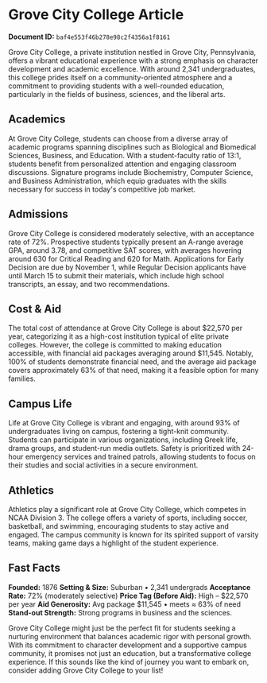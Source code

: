 # Grove City College Article

**Document ID:** `baf4e553f46b278e98c2f4356a1f8161`

Grove City College, a private institution nestled in Grove City, Pennsylvania, offers a vibrant educational experience with a strong emphasis on character development and academic excellence. With around 2,341 undergraduates, this college prides itself on a community-oriented atmosphere and a commitment to providing students with a well-rounded education, particularly in the fields of business, sciences, and the liberal arts.

## Academics
At Grove City College, students can choose from a diverse array of academic programs spanning disciplines such as Biological and Biomedical Sciences, Business, and Education. With a student-faculty ratio of 13:1, students benefit from personalized attention and engaging classroom discussions. Signature programs include Biochemistry, Computer Science, and Business Administration, which equip graduates with the skills necessary for success in today's competitive job market.

## Admissions
Grove City College is considered moderately selective, with an acceptance rate of 72%. Prospective students typically present an A-range average GPA, around 3.78, and competitive SAT scores, with averages hovering around 630 for Critical Reading and 620 for Math. Applications for Early Decision are due by November 1, while Regular Decision applicants have until March 15 to submit their materials, which include high school transcripts, an essay, and two recommendations.

## Cost & Aid
The total cost of attendance at Grove City College is about $22,570 per year, categorizing it as a high-cost institution typical of elite private colleges. However, the college is committed to making education accessible, with financial aid packages averaging around $11,545. Notably, 100% of students demonstrate financial need, and the average aid package covers approximately 63% of that need, making it a feasible option for many families.

## Campus Life
Life at Grove City College is vibrant and engaging, with around 93% of undergraduates living on campus, fostering a tight-knit community. Students can participate in various organizations, including Greek life, drama groups, and student-run media outlets. Safety is prioritized with 24-hour emergency services and trained patrols, allowing students to focus on their studies and social activities in a secure environment.

## Athletics
Athletics play a significant role at Grove City College, which competes in NCAA Division 3. The college offers a variety of sports, including soccer, basketball, and swimming, encouraging students to stay active and engaged. The campus community is known for its spirited support of varsity teams, making game days a highlight of the student experience.

## Fast Facts
**Founded:** 1876
**Setting & Size:** Suburban • 2,341 undergrads
**Acceptance Rate:** 72% (moderately selective)
**Price Tag (Before Aid):** High – $22,570 per year
**Aid Generosity:** Avg package $11,545 • meets ≈ 63% of need
**Stand-out Strength:** Strong programs in business and the sciences.

Grove City College might just be the perfect fit for students seeking a nurturing environment that balances academic rigor with personal growth. With its commitment to character development and a supportive campus community, it promises not just an education, but a transformative college experience. If this sounds like the kind of journey you want to embark on, consider adding Grove City College to your list!
